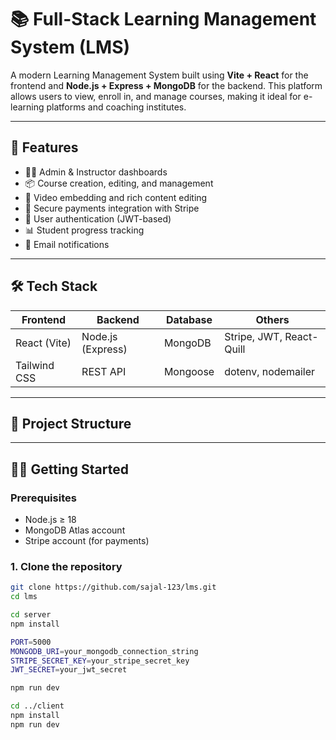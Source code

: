# 📚 Full-Stack Learning Management System (LMS)

A modern Learning Management System built using **Vite + React** for the frontend and **Node.js + Express + MongoDB** for the backend. This platform allows users to view, enroll in, and manage courses, making it ideal for e-learning platforms and coaching institutes.

---

## 🚀 Features

- 🧑‍🏫 Admin & Instructor dashboards
- 📦 Course creation, editing, and management
- 🎥 Video embedding and rich content editing
- 🧾 Secure payments integration with Stripe
- 🔐 User authentication (JWT-based)
- 📊 Student progress tracking
- 📨 Email notifications

---

## 🛠 Tech Stack

| Frontend         | Backend            | Database   | Others              |
|------------------|--------------------|------------|---------------------|
| React (Vite)     | Node.js (Express)  | MongoDB    | Stripe, JWT, React-Quill |
| Tailwind CSS     | REST API           | Mongoose   | dotenv, nodemailer  |

---

## 📁 Project Structure


---

## 🧑‍💻 Getting Started

### Prerequisites
- Node.js ≥ 18
- MongoDB Atlas account
- Stripe account (for payments)

### 1. Clone the repository
```bash
git clone https://github.com/sajal-123/lms.git
cd lms

cd server
npm install

PORT=5000
MONGODB_URI=your_mongodb_connection_string
STRIPE_SECRET_KEY=your_stripe_secret_key
JWT_SECRET=your_jwt_secret

npm run dev

cd ../client
npm install
npm run dev

